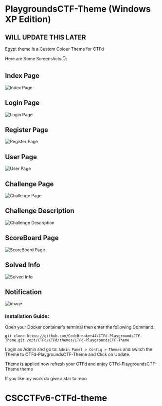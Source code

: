 # PlaygroundsCTF-Theme (Windows XP Edition) 

## WILL UPDATE THIS LATER 

Egypt theme is a Custom Colour Theme for CTFd

Here are Some Screenshots 👇:

## Index Page
![Index Page](https://github.com/user-attachments/assets/27bde7db-2b0d-493e-ab8a-fca4f02d7c3f)



## Login Page 
![Login Page](https://github.com/user-attachments/assets/330e0bfb-dc0d-4db5-bbca-79ff3c374aa1)


## Register Page
![Register Page](https://github.com/user-attachments/assets/3180ea83-fe38-4480-84f6-1f981e6af5bf)


## User Page 
![User Page](https://github.com/user-attachments/assets/8c741b85-31c2-4878-9301-457a853e7f43)



## Challenge Page
![Challenge Page](https://github.com/user-attachments/assets/ba1fc1fb-1270-4807-a3e1-02b4e16f67e0)



## Challenge Description
![Challenge Description](https://github.com/user-attachments/assets/96e6f2c7-83ab-4b21-8e8b-a70c0ba306b4)



## ScoreBoard Page
![ScoreBoard Page](https://github.com/user-attachments/assets/ff76b58a-26ed-45e0-8e79-8b75b1bcb4f0)



## Solved Info
![Solved Info](https://github.com/user-attachments/assets/56f0fa36-dbcc-4edf-a854-ee96b126289f)



## Notification 
![image](https://github.com/user-attachments/assets/87445c54-11a4-424d-90a1-6d51ff659849)



### Installation Guide:
Open your Docker container's terminal then enter the following Command:
```
git clone https://github.com/CodeBreaker44/CTFd-PlaygroundsCTF-Theme.git /opt/CTFd/CTFd/themes/CTFd-PlaygroundsCTF-Theme
```
Login as Admin and go to: ```Admin Panel > Config > Themes``` and switch the Theme to CTFd-PlaygroundsCTF-Theme and Click on Update.

Theme is applied now refresh your CTFd and enjoy CTFd-PlaygroundsCTF-Theme theme 

If you like my work do give a star to repo
# CSCCTFv6-CTFd-theme
